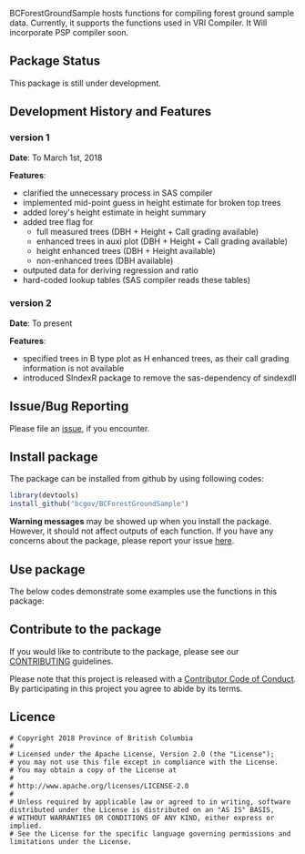 <!-- README.md is generated from README.Rmd. Please edit that file -->
BCForestGroundSample hosts functions for compiling forest ground sample data. Currently, it supports the functions used in VRI Compiler. It Will incorporate PSP compiler soon.

Package Status
--------------

This package is still under development.

Development History and Features
--------------------------------

### version 1

**Date**: To March 1st, 2018

**Features**:

-   clarified the unnecessary process in SAS compiler
-   implemented mid-point guess in height estimate for broken top trees
-   added lorey's height estimate in height summary
-   added tree flag for
    -   full measured trees (DBH + Height + Call grading available)
    -   enhanced trees in auxi plot (DBH + Height + Call grading available)
    -   height enhanced trees (DBH + Height available)
    -   non-enhanced trees (DBH available)
-   outputed data for deriving regression and ratio
-   hard-coded lookup tables (SAS compiler reads these tables)

### version 2

**Date**: To present

**Features**:

-   specified trees in B type plot as H enhanced trees, as their call grading information is not available
-   introduced SIndexR package to remove the sas-dependency of sindexdll

Issue/Bug Reporting
-------------------

Please file an [issue](https://github.com/bcgov/BCForestGroundSample/issues/), if you encounter.

Install package
---------------

The package can be installed from github by using following codes:

``` r
library(devtools)
install_github("bcgov/BCForestGroundSample")
```

**Warning messages** may be showed up when you install the package. However, it should not affect outputs of each function. If you have any concerns about the package, please report your issue [here](https://github.com/bcgov/BCForestGroundSample/issues).

Use package
-----------

The below codes demonstrate some examples use the functions in this package:

Contribute to the package
-------------------------

If you would like to contribute to the package, please see our [CONTRIBUTING](https://github.com/bcgov/BCForestGroundSample/blob/master/CONTRIBUTING.md) guidelines.

Please note that this project is released with a [Contributor Code of Conduct](https://github.com/bcgov/BCForestGroundSample/blob/master/CODE_OF_CONDUCT.md). By participating in this project you agree to abide by its terms.

Licence
-------

    # Copyright 2018 Province of British Columbia
    # 
    # Licensed under the Apache License, Version 2.0 (the "License");
    # you may not use this file except in compliance with the License.
    # You may obtain a copy of the License at
    # 
    # http://www.apache.org/licenses/LICENSE-2.0
    # 
    # Unless required by applicable law or agreed to in writing, software distributed under the License is distributed on an "AS IS" BASIS,
    # WITHOUT WARRANTIES OR CONDITIONS OF ANY KIND, either express or implied.
    # See the License for the specific language governing permissions and limitations under the License.
